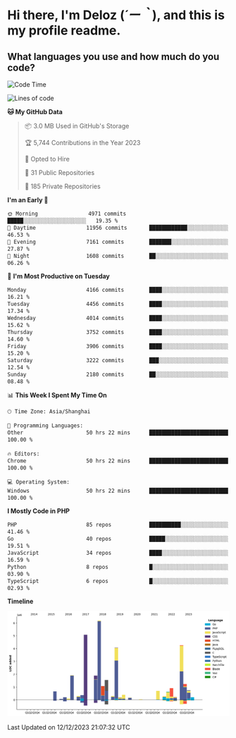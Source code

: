 # **Hi there, I'm Deloz (*´ー｀*), and this is my profile readme.**

## **What languages you use and how much do you code?**

<!--START_SECTION:waka-->
![Code Time](http://img.shields.io/badge/Code%20Time-2%2C979%20hrs-blue)

![Lines of code](https://img.shields.io/badge/From%20Hello%20World%20I%27ve%20Written-33.6%20million%20lines%20of%20code-blue)

**🐱 My GitHub Data** 

> 📦 3.0 MB Used in GitHub's Storage 
 > 
> 🏆 5,744 Contributions in the Year 2023
 > 
> 💼 Opted to Hire
 > 
> 📜 31 Public Repositories 
 > 
> 🔑 185 Private Repositories 
 > 
**I'm an Early 🐤** 

```text
🌞 Morning                4971 commits        █████░░░░░░░░░░░░░░░░░░░░   19.35 % 
🌆 Daytime                11956 commits       ████████████░░░░░░░░░░░░░   46.53 % 
🌃 Evening                7161 commits        ███████░░░░░░░░░░░░░░░░░░   27.87 % 
🌙 Night                  1608 commits        ██░░░░░░░░░░░░░░░░░░░░░░░   06.26 % 
```
📅 **I'm Most Productive on Tuesday** 

```text
Monday                   4166 commits        ████░░░░░░░░░░░░░░░░░░░░░   16.21 % 
Tuesday                  4456 commits        ████░░░░░░░░░░░░░░░░░░░░░   17.34 % 
Wednesday                4014 commits        ████░░░░░░░░░░░░░░░░░░░░░   15.62 % 
Thursday                 3752 commits        ████░░░░░░░░░░░░░░░░░░░░░   14.60 % 
Friday                   3906 commits        ████░░░░░░░░░░░░░░░░░░░░░   15.20 % 
Saturday                 3222 commits        ███░░░░░░░░░░░░░░░░░░░░░░   12.54 % 
Sunday                   2180 commits        ██░░░░░░░░░░░░░░░░░░░░░░░   08.48 % 
```


📊 **This Week I Spent My Time On** 

```text
🕑︎ Time Zone: Asia/Shanghai

💬 Programming Languages: 
Other                    50 hrs 22 mins      █████████████████████████   100.00 % 

🔥 Editors: 
Chrome                   50 hrs 22 mins      █████████████████████████   100.00 % 

💻 Operating System: 
Windows                  50 hrs 22 mins      █████████████████████████   100.00 % 
```

**I Mostly Code in PHP** 

```text
PHP                      85 repos            ██████████░░░░░░░░░░░░░░░   41.46 % 
Go                       40 repos            █████░░░░░░░░░░░░░░░░░░░░   19.51 % 
JavaScript               34 repos            ████░░░░░░░░░░░░░░░░░░░░░   16.59 % 
Python                   8 repos             █░░░░░░░░░░░░░░░░░░░░░░░░   03.90 % 
TypeScript               6 repos             █░░░░░░░░░░░░░░░░░░░░░░░░   02.93 % 
```



**Timeline**

![Lines of Code chart](https://raw.githubusercontent.com/deloz/deloz/main/assets/bar_graph.png)


 Last Updated on 12/12/2023 21:07:32 UTC
<!--END_SECTION:waka-->
